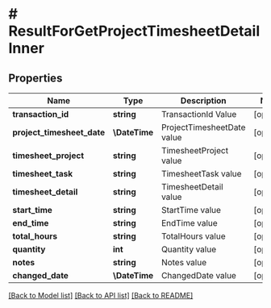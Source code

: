 # # ResultForGetProjectTimesheetDetailInner

## Properties

Name | Type | Description | Notes
------------ | ------------- | ------------- | -------------
**transaction_id** | **string** | TransactionId Value | [optional]
**project_timesheet_date** | **\DateTime** | ProjectTimesheetDate value | [optional]
**timesheet_project** | **string** | TimesheetProject value | [optional]
**timesheet_task** | **string** | TimesheetTask value | [optional]
**timesheet_detail** | **string** | TimesheetDetail value | [optional]
**start_time** | **string** | StartTime value | [optional]
**end_time** | **string** | EndTime value | [optional]
**total_hours** | **string** | TotalHours value | [optional]
**quantity** | **int** | Quantity value | [optional]
**notes** | **string** | Notes value | [optional]
**changed_date** | **\DateTime** | ChangedDate value | [optional]

[[Back to Model list]](../../README.md#models) [[Back to API list]](../../README.md#endpoints) [[Back to README]](../../README.md)
